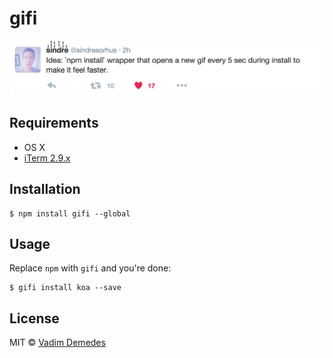 # gifi

<a href="https://twitter.com/sindresorhus/status/702220589419753472"><img src="media/motivation.png" width="584"></a>


## Requirements

- OS X
- [iTerm 2.9.x](https://www.iterm2.com/downloads.html)


## Installation

```
$ npm install gifi --global
```


## Usage

Replace `npm` with `gifi` and you're done:

```
$ gifi install koa --save
```


## License

MIT © [Vadim Demedes](https://github.com/vdemedes)
